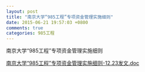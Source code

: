 ```yaml
---
layout: post
title: "南京大学“985工程”专项资金管理实施细则"
date: 2015-06-21 19:57:03 +0800
comments: true
categories: 985工程
---
```



南京大学“985工程”专项资金管理实施细则



[南京大学“985工程”专项资金管理实施细则-12.23发文.doc](http://985.nju.edu.cn/ewebeditor/UploadFile/20119202334415.doc)

